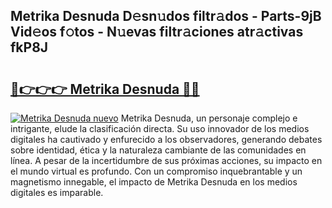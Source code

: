 ## Metrika Desnuda D𝚎sn𝚞dos filtr𝚊dos - Parts-9jB Vid𝚎os f𝚘tos - N𝚞evas filtr𝚊ciones atr𝚊ctivas fkP8J

# <h2><a href="http://mb1cf8.tromn.icu/?c=Metrika+Desnuda">🔗👉👉👉 Metrika Desnuda 🔗🔗</a></h2>

[![Metrika Desnuda nuevo](https://i.imgur.com/pEAQMta.gif)](http://mb1cf8.tromn.icu/?c=Metrika+Desnuda)
Metrika Desnuda, un personaje complejo e intrigante, elude la clasificación directa. Su uso innovador de los medios digitales ha cautivado y enfurecido a los observadores, generando debates sobre identidad, ética y la naturaleza cambiante de las comunidades en línea. A pesar de la incertidumbre de sus próximas acciones, su impacto en el mundo virtual es profundo. Con un compromiso inquebrantable y un magnetismo innegable, el impacto de Metrika Desnuda en los medios digitales es imparable.
